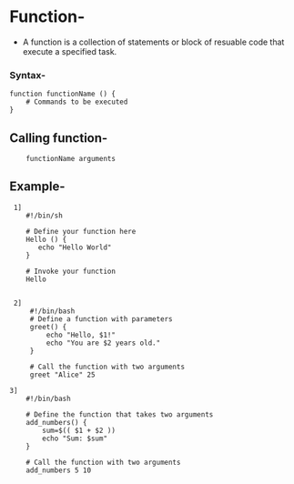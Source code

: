 # Function-
- A function is a collection of statements or block of resuable code that execute a specified task.

### Syntax-
    function functionName () {  
        # Commands to be executed  
    }  

## Calling function-
        functionName arguments

## Example-
     1]
        #!/bin/sh

        # Define your function here
        Hello () {
           echo "Hello World"
        }
        
        # Invoke your function
        Hello


     2]   
         #!/bin/bash
         # Define a function with parameters
         greet() {
             echo "Hello, $1!"
             echo "You are $2 years old."
         }
    
         # Call the function with two arguments
         greet "Alice" 25

    3] 
        #!/bin/bash
    
        # Define the function that takes two arguments
        add_numbers() {
            sum=$(( $1 + $2 ))
            echo "Sum: $sum"
        }
        
        # Call the function with two arguments
        add_numbers 5 10
